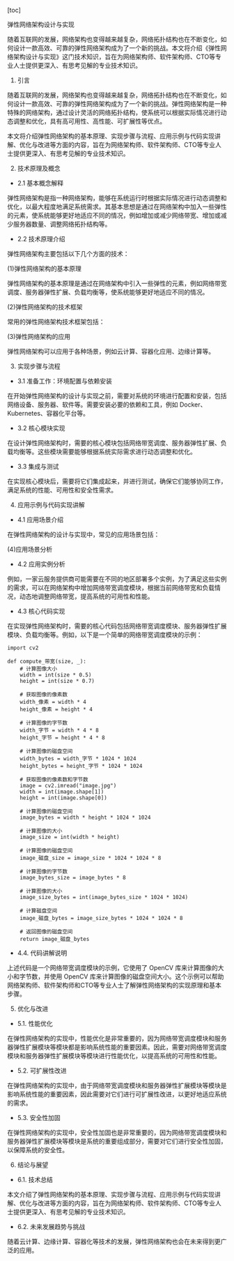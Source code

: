 
[toc]                    
                
                
弹性网络架构设计与实现

随着互联网的发展，网络架构也变得越来越复杂，网络拓扑结构也在不断变化，如何设计一款高效、可靠的弹性网络架构成为了一个新的挑战。本文将介绍《弹性网络架构设计与实现》这门技术知识，旨在为网络架构师、软件架构师、CTO等专业人士提供更深入、有思考见解的专业技术知识。

1. 引言

随着互联网的发展，网络架构也变得越来越复杂，网络拓扑结构也在不断变化，如何设计一款高效、可靠的弹性网络架构成为了一个新的挑战。弹性网络架构是一种特殊的网络架构，通过设计灵活的网络拓扑结构，使系统可以根据实际情况进行动态调整和优化，具有高可用性、高性能、可扩展性等优点。

本文将介绍弹性网络架构的基本原理、实现步骤与流程、应用示例与代码实现讲解、优化与改进等方面的内容，旨在为网络架构师、软件架构师、CTO等专业人士提供更深入、有思考见解的专业技术知识。

2. 技术原理及概念

- 2.1 基本概念解释

弹性网络架构是指一种网络架构，能够在系统运行时根据实际情况进行动态调整和优化，以最大程度地满足系统需求。其基本思想是通过在网络架构中加入一些弹性的元素，使系统能够更好地适应不同的情况，例如增加或减少网络带宽、增加或减少服务器数量、调整网络拓扑结构等。

- 2.2 技术原理介绍

弹性网络架构主要包括以下几个方面的技术：

(1)弹性网络架构的基本原理

弹性网络架构的基本原理是通过在网络架构中引入一些弹性的元素，例如网络带宽调度、服务器弹性扩展、负载均衡等，使系统能够更好地适应不同的情况。

(2)弹性网络架构的技术框架

常用的弹性网络架构技术框架包括：

(3)弹性网络架构的应用

弹性网络架构可以应用于各种场景，例如云计算、容器化应用、边缘计算等。

3. 实现步骤与流程

- 3.1 准备工作：环境配置与依赖安装

在开始弹性网络架构的设计与实现之前，需要对系统的环境进行配置和安装，包括网络设备、服务器、软件等。需要安装必要的依赖和工具，例如 Docker、Kubernetes、容器化平台等。

- 3.2 核心模块实现

在设计弹性网络架构时，需要的核心模块包括网络带宽调度、服务器弹性扩展、负载均衡等。这些模块需要能够根据系统实际需求进行动态调整和优化。

- 3.3 集成与测试

在实现核心模块后，需要将它们集成起来，并进行测试，确保它们能够协同工作，满足系统的性能、可用性和安全性需求。

4. 应用示例与代码实现讲解

- 4.1 应用场景介绍

在弹性网络架构的设计与实现中，常见的应用场景包括：

(4)应用场景分析

- 4.2 应用实例分析

例如，一家云服务提供商可能需要在不同的地区部署多个实例，为了满足这些实例的需求，可以在网络架构中增加网络带宽调度模块，根据当前网络带宽和负载情况，动态地调整网络带宽，提高系统的可用性和性能。

- 4.3 核心代码实现

在实现弹性网络架构时，需要的核心代码包括网络带宽调度模块、服务器弹性扩展模块、负载均衡等。例如，以下是一个简单的网络带宽调度模块的示例：

```
import cv2

def compute_带宽(size, _):
    # 计算图像大小
    width = int(size * 0.5)
    height = int(size * 0.7)
    
    # 获取图像的像素数
    width_像素 = width * 4
    height_像素 = height * 4
    
    # 计算图像的字节数
    width_字节 = width * 4 * 8
    height_字节 = height * 4 * 8
    
    # 计算图像的磁盘空间
    width_bytes = width_字节 * 1024 * 1024
    height_bytes = height_字节 * 1024 * 1024
    
    # 获取图像的像素数和字节数
    image = cv2.imread("image.jpg")
    width = int(image.shape[1])
    height = int(image.shape[0])
    
    # 计算图像的磁盘空间
    image_bytes = width * height * 1024 * 1024
    
    # 计算图像的大小
    image_size = int(width * height)
    
    # 计算图像的磁盘空间
    image_磁盘_size = image_size * 1024 * 1024 * 8
    
    # 计算图像的字节数
    image_bytes_size = image_bytes * 8
    
    # 计算图像的大小
    image_size_bytes = int(image_bytes_size * 1024 * 1024)
    
    # 计算磁盘空间
    image_磁盘_bytes = image_size_bytes * 1024 * 1024 * 8
    
    # 返回图像的磁盘空间
    return image_磁盘_bytes
```

- 4.4. 代码讲解说明

上述代码是一个网络带宽调度模块的示例，它使用了 OpenCV 库来计算图像的大小和字节数，并使用 OpenCV 库来计算图像的磁盘空间大小。这个示例可以帮助网络架构师、软件架构师和CTO等专业人士了解弹性网络架构的实现原理和基本步骤。

5. 优化与改进

- 5.1. 性能优化

在弹性网络架构的实现中，性能优化是非常重要的，因为网络带宽调度模块和服务器弹性扩展模块等模块都是影响系统性能的重要因素。因此，需要对网络带宽调度模块和服务器弹性扩展模块等模块进行性能优化，以提高系统的可用性和性能。

- 5.2. 可扩展性改进

在弹性网络架构的实现中，由于网络带宽调度模块和服务器弹性扩展模块等模块是影响系统性能的重要因素，因此需要对它们进行可扩展性改进，以更好地适应系统的需求。

- 5.3. 安全性加固

在弹性网络架构的实现中，安全性加固也是非常重要的，因为网络带宽调度模块和服务器弹性扩展模块等模块是系统的重要组成部分，需要对它们进行安全性加固，以保障系统的安全性。

6. 结论与展望

- 6.1. 技术总结

本文介绍了弹性网络架构的基本原理、实现步骤与流程、应用示例与代码实现讲解、优化与改进等方面的内容，旨在为网络架构师、软件架构师、CTO等专业人士提供更深入、有思考见解的专业技术知识。

- 6.2. 未来发展趋势与挑战

随着云计算、边缘计算、容器化等技术的发展，弹性网络架构也会在未来得到更广泛的应用。

